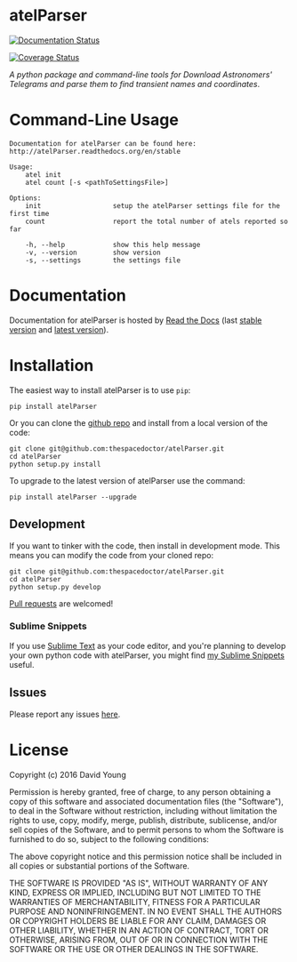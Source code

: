 atelParser
==========

[![Documentation Status](https://readthedocs.org/projects/atelParser/badge/)](http://atelParser.readthedocs.io/en/latest/?badge)

[![Coverage Status](https://cdn.rawgit.com/thespacedoctor/atelParser/master/coverage.svg)](https://cdn.rawgit.com/thespacedoctor/atelParser/master/htmlcov/index.html)

*A python package and command-line tools for Download Astronomers'
Telegrams and parse them to find transient names and coordinates*.

Command-Line Usage
==================

    Documentation for atelParser can be found here: http://atelParser.readthedocs.org/en/stable

    Usage:
        atel init
        atel count [-s <pathToSettingsFile>]

    Options:
        init                  setup the atelParser settings file for the first time
        count                 report the total number of atels reported so far

        -h, --help            show this help message
        -v, --version         show version
        -s, --settings        the settings file

Documentation
=============

Documentation for atelParser is hosted by [Read the
Docs](http://atelParser.readthedocs.org/en/stable/) (last [stable
version](http://atelParser.readthedocs.org/en/stable/) and [latest
version](http://atelParser.readthedocs.org/en/latest/)).

Installation
============

The easiest way to install atelParser is to use `pip`:

    pip install atelParser

Or you can clone the [github
repo](https://github.com/thespacedoctor/atelParser) and install from a
local version of the code:

    git clone git@github.com:thespacedoctor/atelParser.git
    cd atelParser
    python setup.py install

To upgrade to the latest version of atelParser use the command:

    pip install atelParser --upgrade

Development
-----------

If you want to tinker with the code, then install in development mode.
This means you can modify the code from your cloned repo:

    git clone git@github.com:thespacedoctor/atelParser.git
    cd atelParser
    python setup.py develop

[Pull requests](https://github.com/thespacedoctor/atelParser/pulls) are
welcomed!

### Sublime Snippets

If you use [Sublime Text](https://www.sublimetext.com/) as your code
editor, and you're planning to develop your own python code with
atelParser, you might find [my Sublime
Snippets](https://github.com/thespacedoctor/atelParser-Sublime-Snippets)
useful.

Issues
------

Please report any issues
[here](https://github.com/thespacedoctor/atelParser/issues).

License
=======

Copyright (c) 2016 David Young

Permission is hereby granted, free of charge, to any person obtaining a
copy of this software and associated documentation files (the
"Software"), to deal in the Software without restriction, including
without limitation the rights to use, copy, modify, merge, publish,
distribute, sublicense, and/or sell copies of the Software, and to
permit persons to whom the Software is furnished to do so, subject to
the following conditions:

The above copyright notice and this permission notice shall be included
in all copies or substantial portions of the Software.

THE SOFTWARE IS PROVIDED "AS IS", WITHOUT WARRANTY OF ANY KIND, EXPRESS
OR IMPLIED, INCLUDING BUT NOT LIMITED TO THE WARRANTIES OF
MERCHANTABILITY, FITNESS FOR A PARTICULAR PURPOSE AND NONINFRINGEMENT.
IN NO EVENT SHALL THE AUTHORS OR COPYRIGHT HOLDERS BE LIABLE FOR ANY
CLAIM, DAMAGES OR OTHER LIABILITY, WHETHER IN AN ACTION OF CONTRACT,
TORT OR OTHERWISE, ARISING FROM, OUT OF OR IN CONNECTION WITH THE
SOFTWARE OR THE USE OR OTHER DEALINGS IN THE SOFTWARE.
